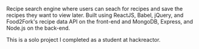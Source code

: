 Recipe search engine where users can seach for recipes and save the recipes they want to view later. 
Built using ReactJS, Babel, jQuery, and Food2Fork's recipe data API on the front-end and MongoDB, Express, and Node.js on the back-end.

This is a solo project I completed as a student at hackreactor. 
